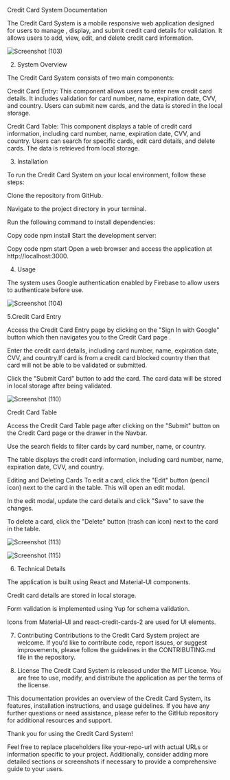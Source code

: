 Credit Card System Documentation

The Credit Card System is a mobile responsive web application designed for users to manage , display, and submit credit card details for validation. It allows users to add, view, edit, and delete credit card information. 


![Screenshot (103)](https://github.com/audreythando/credit-card-system/assets/82891759/0af9f27f-0940-47b1-9ac0-2cb8e75fee68)




2. System Overview


The Credit Card System consists of two main components:

Credit Card Entry: This component allows users to enter new credit card details. It includes validation for card number, name, expiration date, CVV, and country. Users can submit new cards, and the data is stored in the local storage.

Credit Card Table: This component displays a table of credit card information, including card number, name, expiration date, CVV, and country. Users can search for specific cards, edit card details, and delete cards. The data is retrieved from local storage.





3. Installation

   
To run the Credit Card System on your local environment, follow these steps:

Clone the repository from GitHub.

Navigate to the project directory in your terminal.

Run the following command to install dependencies:

Copy code
npm install
Start the development server:

Copy code
npm start
Open a web browser and access the application at http://localhost:3000.




4. Usage


The system uses Google authentication enabled by  Firebase to allow users to authenticate before use.



 ![Screenshot (104)](https://github.com/audreythando/credit-card-system/assets/82891759/f9b80b07-dcfd-4d49-adff-5b1f5678ca9f)


   

5.Credit Card Entry 



Access the Credit Card Entry page by clicking on the "Sign In with Google" button which then navigates you to the Credit Card page .

Enter the credit card details, including card number, name, expiration date, CVV, and country.If card is from a credit card blocked country then that card will not be able to be validated or submitted.

Click the "Submit Card" button to add the card. The card data will be stored in local storage after being validated.


![Screenshot (110)](https://github.com/audreythando/credit-card-system/assets/82891759/c44e800a-18b0-4dc9-95f8-672471e8c6bb)





Credit Card Table 


Access the Credit Card Table page after clicking on the "Submit" button on the Credit Card page or the drawer in the Navbar.

Use the search fields to filter cards by card number, name, or country.

The table displays the credit card information, including card number, name, expiration date, CVV, and country.

Editing and Deleting Cards 
To edit a card, click the "Edit" button (pencil icon) next to the card in the table. This will open an edit modal.

In the edit modal, update the card details and click "Save" to save the changes.

To delete a card, click the "Delete" button (trash can icon) next to the card in the table.


![Screenshot (113)](https://github.com/audreythando/credit-card-system/assets/82891759/71a453e2-a9e3-47d8-9617-44a4549cae9b)



![Screenshot (115)](https://github.com/audreythando/credit-card-system/assets/82891759/7fbd4b1e-411c-4e96-8391-25f67a18b1df)



6. Technical Details


The application is built using React and Material-UI components.

Credit card details are stored in local storage.

Form validation is implemented using Yup for schema validation.

Icons from Material-UI and react-credit-cards-2 are used for UI elements.



7. Contributing 
Contributions to the Credit Card System project are welcome. If you'd like to contribute code, report issues, or suggest improvements, please follow the guidelines in the CONTRIBUTING.md file in the repository.

8. License 
The Credit Card System is released under the MIT License. You are free to use, modify, and distribute the application as per the terms of the license.

This documentation provides an overview of the Credit Card System, its features, installation instructions, and usage guidelines. If you have any further questions or need assistance, please refer to the GitHub repository for additional resources and support.

Thank you for using the Credit Card System!

Feel free to replace placeholders like your-repo-url with actual URLs or information specific to your project. Additionally, consider adding more detailed sections or screenshots if necessary to provide a comprehensive guide to your users.
